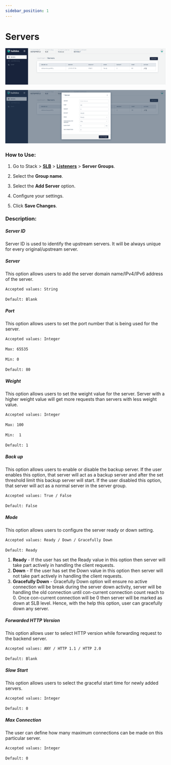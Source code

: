 ```yaml
---
sidebar_position: 1
---
```


# Servers

![servers](/img/adc/v7/docs/server.png)
  
![servers2](/img/adc/v7/docs/server1.png)
### How to Use:

1. Go to Stack > [**SLB**](/enterprise/adc) > [**Listeners**](../listeners.md) > **Server Groups**.

2. Select the **Group name**.

3. Select the **Add Server** option.

4. Configure your settings. 

5. Click **Save Changes**.

### Description:

##### **Server ID**

Server ID is used to identify the upstream servers. It will be always unique for every original/upstream server.

##### **Server**

This option allows users to add the server domain name/IPv4/IPv6 address of the server.

    Accepted values: String

    Default: Blank 

##### **Port**

This option allows users to set the port number that is being used for the server.

    Accepted values: Integer

    Max: 65535

    Min: 0

    Default: 80  

##### **Weight**

This option allows users to set the weight value for the server. Server with a higher weight value will get more requests than servers with less weight value.

    Accepted values: Integer

    Max: 100

    Min:  1

    Default: 1 

##### **Back up**

This option allows users to enable or disable the backup server. If the user enables this option, that server will act as a backup server and after the set threshold limit this backup server will start. If the user disabled this option, that server will act as a normal server in the server group.

    Accepted values: True / False

    Default: False 

##### **Mode**

This option allows users to configure the server ready or down setting. 

    Accepted values: Ready / Down / Gracefully Down

    Default: Ready 

1. **Ready** - If the user has set the Ready value in this option then server will take part actively in handling the client requests.
2. **Down** - If the user has set the Down value in this option then server will not take part actively in handling the client requests. 
3. **Gracefully Down** - Gracefully Down option will ensure no active connection will be break during the server down activity, server will be handling the old connection until con-current connection count reach to 0. Once con-current connection will be 0 then server will be marked as down at SLB level. Hence, with the help this option, user can gracefully down any server.

##### Forwarded HTTP Version

This option allows user to select HTTP version while forwarding request to the backend server.

    Accepted values: ANY / HTTP 1.1 / HTTP 2.0

    Default: Blank 

##### **Slow Start**
 This option allows users to select the graceful start time for newly added servers.

    Accepted values: Integer

    Default: 0 

##### **Max Connection**

The user can define how many maximum connections can be made on this particular server.

    Accepted values: Integer

    Default: 0
